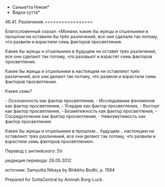 * Саньютта Никая*
* Видха сутта*

46\.41\. Различения
\=\=\=\=\=\=\=\=\=\=\=\=\=\=\=\=\=

Благословенный сказал: «Монахи, какие бы жрецы и отшельники в прошлом ни оставили бы трёх различений, все они сделали так потому, что развили и взрастили семь факторов просветления\.

Какие бы жрецы и отшельники в будущем ни оставят трёх различений, все они сделают так потому, что разовьют и взрастят семь факторов просветления\.

Какие бы жрецы и отшельники в настоящем ни оставляют трёх различений, все они делают так потому, что развили и взрастили семь факторов просветления\.

Какие семь?

\- Осознанность как фактор просветления,
\- Исследование феноменов как фактор просветления,
\- Усердие как фактор просветления,
\- Восторг как фактор просветления,
\- Безмятежность как фактор просветления,
\- Сосредоточение как фактор просветления,
\- Невозмутимость как фактор просветления\.

Какие бы жрецы и отшельники в прошлом… будущем… настоящем ни оставляют трёх различений, все они делают так потому, что развили и взрастили семь факторов просветления»\.

Перевод с английского: SV

редакция перевода: 26\.05\.2012

источник: Samyutta Nikaya by Bhikkhu Bodhi, p\. 1594

Prepared for SuttaCentral by Aminah Borg\-Luck\.